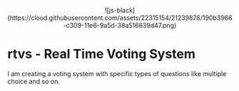 <p align="center" max-height="200px">
  ![js-black](https://cloud.githubusercontent.com/assets/22315154/21239876/190b3966-c309-11e6-9a5d-38a516639d47.png)
</p>


# rtvs - Real Time Voting System
I am creating a voting system with specific types of questions like multiple choice and so on. 

